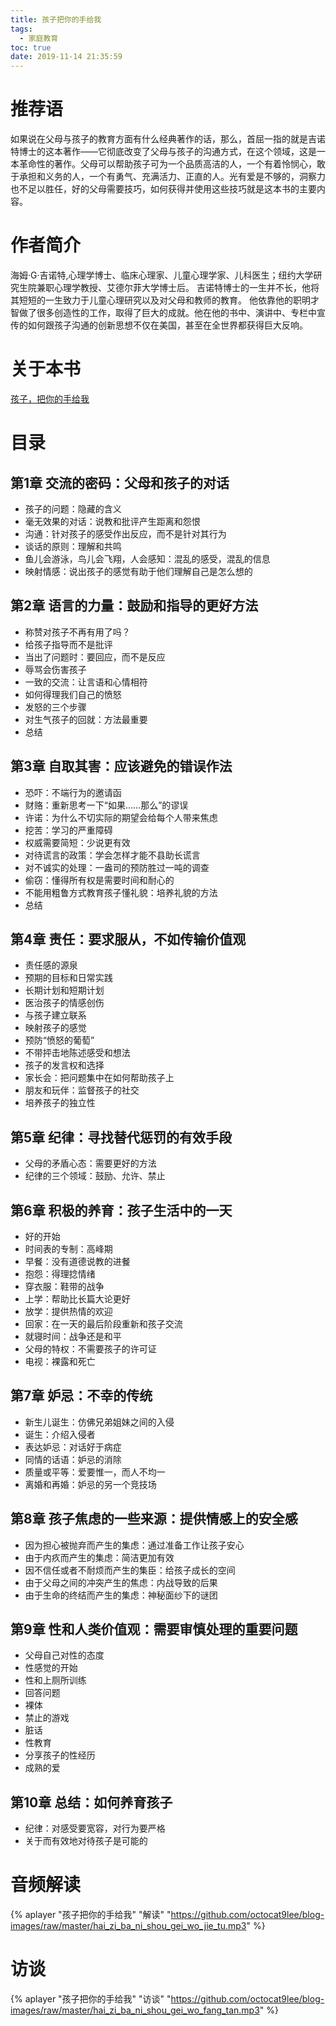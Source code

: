 ```yaml
---
title: 孩子把你的手给我
tags:
  - 家庭教育
toc: true
date: 2019-11-14 21:35:59
---
```

# 推荐语
如果说在父母与孩子的教育方面有什么经典著作的话，那么，首屈一指的就是吉诺特博士的这本著作——它彻底改变了父母与孩子的沟通方式，在这个领域，这是一本革命性的著作。父母可以帮助孩子可为一个品质高洁的人，一个有着怜悯心，敢于承担和义务的人，一个有勇气、充满活力、正直的人。光有爱是不够的，洞察力也不足以胜任，好的父母需要技巧，如何获得并使用这些技巧就是这本书的主要内容。

<!--more-->
# 作者简介
海姆·G·吉诺特,心理学博士、临床心理家、儿童心理学家、儿科医生；纽约大学研究生院兼职心理学教授、艾德尔菲大学博士后。
吉诺特博士的一生并不长，他将其短短的一生致力于儿童心理研究以及对父母和教师的教育。
他依靠他的职明才智做了很多创造性的工作，取得了巨大的成就。他在他的书中、演讲中、专栏中宣传的如何跟孩子沟通的创新思想不仅在美国，甚至在全世界都获得巨大反响。

# 关于本书
[孩子，把你的手给我](https://book.douban.com/subject/1067049/)

# 目录

## 第1章 交流的密码：父母和孩子的对话

+ 孩子的问题：隐藏的含义
+ 毫无效果的对话：说教和批评产生距离和怨恨
+ 沟通：针对孩子的感受作出反应，而不是针对其行为
+ 谈话的原则：理解和共鸣
+ 鱼儿会游泳，鸟儿会飞翔，人会感知：混乱的感受，混乱的信息
+ 映射情感：说出孩子的感觉有助于他们理解自己是怎么想的

## 第2章 语言的力量：鼓励和指导的更好方法

+ 称赞对孩子不再有用了吗？
+ 给孩子指导而不是批评
+ 当出了问题时：要回应，而不是反应
+ 辱骂会伤害孩子
+ 一致的交流：让言语和心情相符
+ 如何得理我们自己的愤怒
+ 发怒的三个步骤
+ 对生气孩子的回就：方法最重要
+ 总结

## 第3章 自取其害：应该避免的错误作法

+ 恐吓：不端行为的邀请函
+ 财赂：重新思考一下“如果……那么”的谬误
+ 许诺：为什么不切实际的期望会给每个人带来焦虑
+ 挖苦：学习的严重障碍
+ 权威需要简短：少说更有效
+ 对待谎言的政策：学会怎样才能不县助长谎言
+ 对不诚实的处理：一盎司的预防胜过一吨的调查
+ 偷窃：懂得所有权是需要时间和耐心的
+ 不能用粗鲁方式教育孩子懂礼貌：培养礼貌的方法
+ 总结

## 第4章 责任：要求服从，不如传输价值观

+ 责任感的源泉
+ 预期的目标和日常实践
+ 长期计划和短期计划
+ 医治孩子的情感创伤
+ 与孩子建立联系
+ 映射孩子的感觉
+ 预防“愤怒的葡萄”
+ 不带抨击地陈述感受和想法
+ 孩子的发言权和选择
+ 家长会：把问题集中在如何帮助孩子上
+ 朋友和玩伴：监督孩子的社交
+ 培养孩子的独立性

## 第5章 纪律：寻找替代惩罚的有效手段

+ 父母的矛盾心态：需要更好的方法
+ 纪律的三个领域：鼓励、允许、禁止

## 第6章 积极的养育：孩子生活中的一天

+ 好的开始
+ 时间表的专制：高峰期
+ 早餐：没有道德说教的进餐
+ 抱怨：得理捻情绪
+ 穿衣服：鞋带的战争
+ 上学：帮助比长篇大论更好
+ 放学：提供热情的欢迎
+ 回家：在一天的最后阶段重新和孩子交流
+ 就寝时间：战争还是和平
+ 父母的特权：不需要孩子的许可证
+ 电视：裸露和死亡

## 第7章 妒忌：不幸的传统

+ 新生儿诞生：仿佛兄弟姐妹之间的入侵
+ 诞生：介绍入侵者
+ 表达妒忌：对话好于病症
+ 同情的话语：妒忌的消除
+ 质量或平等：爱要惟一，而人不均一
+ 离婚和再婚：妒忌的另一个竞技场

## 第8章 孩子焦虑的一些来源：提供情感上的安全感

+ 因为担心被抛弃而产生的集虑：通过准备工作让孩子安心
+ 由于内疚而产生的集虑：简洁更加有效
+ 因不信任或者不耐烦而产生的集臣：给孩子成长的空间
+ 由于父母之间的冲突产生的焦虑：内战导致的后果
+ 由于生命的终结而产生的集虑：神秘面纱下的谜团
 
## 第9章 性和人类价值观：需要审慎处理的重要问题

+ 父母自己对性的态度
+ 性感觉的开始
+ 性和上厕所训练
+ 回答问题
+ 裸体
+ 禁止的游戏
+ 脏话
+ 性教育
+ 分享孩子的性经历
+ 成熟的爱

## 第10章 总结：如何养育孩子

+ 纪律：对感受要宽容，对行为要严格
+ 关于而有效地对待孩子是可能的

# 音频解读
{% aplayer "孩子把你的手给我" "解读" "https://github.com/octocat9lee/blog-images/raw/master/hai_zi_ba_ni_shou_gei_wo_jie_tu.mp3" %}

# 访谈

{% aplayer "孩子把你的手给我" "访谈" "https://github.com/octocat9lee/blog-images/raw/master/hai_zi_ba_ni_shou_gei_wo_fang_tan.mp3" %}
